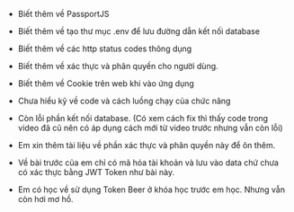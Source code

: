 - Biết thêm về PassportJS
- Biết thêm về tạo thư mục .env để lưu đường dẫn kết nối database
- Biết thêm về các http status codes thông dụng
- Biết thêm về xác thực và phân quyền cho người dùng.
- Biết thêm về Cookie trên web khi vào ứng dụng

- Chưa hiểu kỹ về code và cách luồng chạy của chức năng
- Còn lỗi phần kết nối database. (Có xem cách fix thì thấy code trong video đã cũ nên có áp dụng cách mới từ video trước nhưng vẫn còn lỗi)
- Em xin thêm tài liệu về phần xác thực và phân quyền này để ôn thêm.

- Về bài trước của em chỉ có mã hóa tài khoản và lưu vào data chứ chưa có xác thực bằng JWT Token như bài này.
- Em có học về sử dụng Token Beer ở khóa học trước em học. Nhưng vẫn còn hơi mơ hồ.
